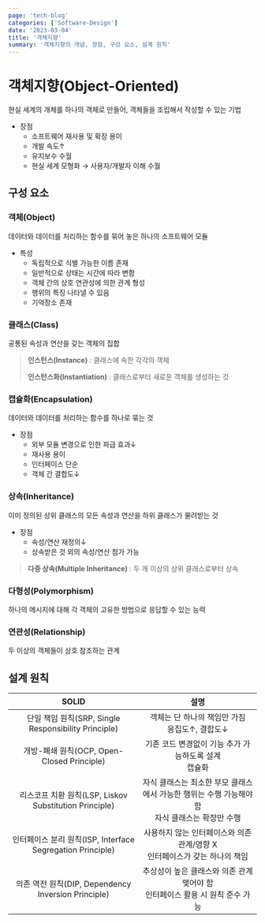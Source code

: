 ```yaml
---
page: 'tech-blog'
categories: ['Software-Design']
date: '2023-03-04'
title: '객체지향'
summary: '객체지향의 개념, 장점, 구성 요소, 설계 원칙'
---
```


# 객체지향(Object-Oriented)

현실 세계의 개체를 하나의 객체로 만들어, 객체들을 조립해서 작성할 수 있는 기법

- 장점
  - 소프트웨어 재사용 및 확장 용이
  - 개발 속도↑
  - 유지보수 수월
  - 현실 세계 모형화 → 사용자/개발자 이해 수월

## 구성 요소

### 객체(Object)

데이터와 데이터를 처리하는 함수를 묶어 놓은 하나의 소프트웨어 모듈

- 특성
  - 독립적으로 식별 가능한 이름 존재
  - 일반적으로 상태는 시간에 따라 변함
  - 객체 간의 상호 연관성에 의한 관계 형성
  - 행위의 특징 나타낼 수 있음
  - 기억장소 존재

### 클래스(Class)

공통된 속성과 연산을 갖는 객체의 집합

> **인스턴스(Instance)** : 클래스에 속한 각각의 객체
>
> **인스턴스화(Instantiation)** : 클래스로부터 새로운 객체를 생성하는 것

### 캡슐화(Encapsulation)

데이터와 데이터를 처리하는 함수를 하나로 묶는 것

- 장점
  - 외부 모듈 변경으로 인한 파급 효과↓
  - 재사용 용이
  - 인터페이스 단순
  - 객체 간 결합도↓

### 상속(Inheritance)

이미 정의된 상위 클래스의 모든 속성과 연산을 하위 클래스가 물려받는 것

- 장점
  - 속성/연산 재정의↓
  - 상속받은 것 외의 속성/연산 첨가 가능

> **다중 상속(Multiple Inheritance)** : 두 개 이상의 상위 클래스로부터 상속

### 다형성(Polymorphism)

하나의 메시지에 대해 각 객체의 고유한 방법으로 응답할 수 있는 능력

### 연관성(Relationship)

두 이상의 객체들이 상호 참조하는 관계

## 설계 원칙

|                           SOLID                            |                                                설명                                                |
| :--------------------------------------------------------: | :------------------------------------------------------------------------------------------------: |
|    단일 책임 원칙(SRP, Single Responsibility Principle)    |                         객체는 단 하나의 책임만 가짐<br />응집도↑, 결합도↓                         |
|         개방-폐쇄 원칙(OCP, Open-Closed Principle)         |                      기존 코드 변경없이 기능 추가 가능하도록 설계<br />캡슐화                      |
|   리스코프 치환 원칙(LSP, Liskov Substitution Principle)   | 자식 클래스는 최소한 부모 클래스에서 가능한 행위는 수행 가능해야 함<br />자식 클래스는 확장만 수행 |
| 인터페이스 분리 원칙(ISP, Interface Segregation Principle) |           사용하지 않는 인터페이스와 의존 관계/영향 X<br />인터페이스가 갖는 하나의 책임           |
|    의존 역전 원칙(DIP, Dependency Inversion Principle)     |         추상성이 높은 클래스와 의존 관계 맺어야 함<br />인터페이스 활용 시 원칙 준수 가능          |

